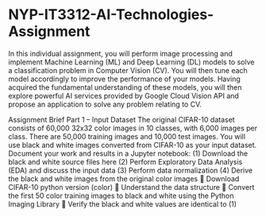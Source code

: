 # NYP-IT3312-AI-Technologies-Assignment
In this individual assignment, you will perform image processing and implement Machine
Learning (ML) and Deep Learning (DL) models to solve a classification problem in Computer
Vision (CV). You will then tune each model accordingly to improve the performance of your
models. Having acquired the fundamental understanding of these models, you will then explore
powerful AI services provided by Google Cloud Vision API and propose an application to solve
any problem relating to CV.

Assignment Brief
Part 1 – Input Dataset
The original CIFAR-10 dataset consists of 60,000 32x32 color images in 10 classes, with 6,000
images per class. There are 50,000 training images and 10,000 test images.
You will use black and white images converted from CIFAR-10 as your input dataset. Document
your work and results in a Jupyter notebook:
(1) Download the black and white source files here
(2) Perform Exploratory Data Analysis (EDA) and discuss the input data
(3) Perform data normalization
(4) Derive the black and white images from the original color images
 Download CIFAR-10 python version (color)
 Understand the data structure
 Convert the first 50 color training images to black and white using the Python
Imaging Library
 Verify the black and white values are identical to (1)
